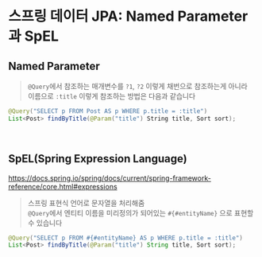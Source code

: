 # 스프링 데이터 JPA: Named Parameter과 SpEL
## Named Parameter
> `@Query`에서 참조하는 매개변수를 `?1`, `?2` 이렇게 채번으로 참조하는게 아니라  
> 이름으로 `:title` 이렇게 참조하는 방법은 다음과 같습니다  
```java
@Query("SELECT p FROM Post AS p WHERE p.title = :title")
List<Post> findByTitle(@Param("title") String title, Sort sort);
```
 
## SpEL(Spring Expression Language)
https://docs.spring.io/spring/docs/current/spring-framework-reference/core.html#expressions
> 스프링 표현식 언어로 문자열을 처리해줌  
> `@Query`에서 엔티티 이름을 미리정의가 되어있는 `#{#entityName}` 으로 표현할 수 있습니다  
```java
@Query("SELECT p FROM #{#entityName} AS p WHERE p.title = :title")
List<Post> findByTitle(@Param("title") String title, Sort sort);
```